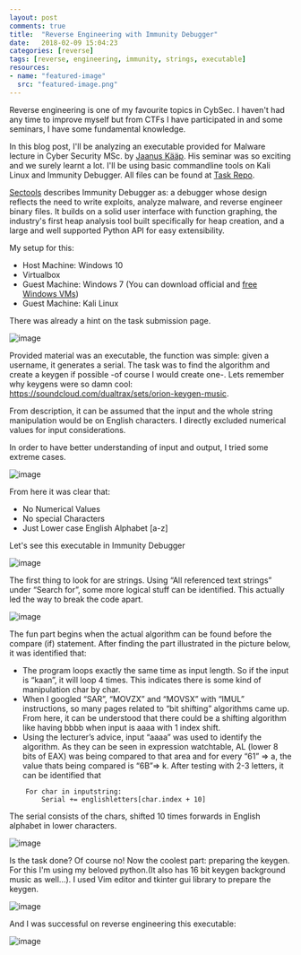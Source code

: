 ```yaml
---
layout: post
comments: true
title:  "Reverse Engineering with Immunity Debugger"
date:   2018-02-09 15:04:23
categories: [reverse]
tags: [reverse, engineering, immunity, strings, executable]
resources:
- name: "featured-image"
  src: "featured-image.png"
---
```


Reverse engineering is one of my favourite topics in CybSec. I haven't had any time to improve myself but from CTFs I have participated in and some seminars, I have some fundamental knowledge.

In this blog post, I'll be analyzing an executable provided for Malware lecture in Cyber Security MSc. by [Jaanus Kääp]. His seminar was so exciting and we surely learnt a lot. I'll be using basic commandline tools on Kali Linux and Immunity Debugger. All files can be found at [Task Repo].

[Sectools] describes Immunity Debugger as: a debugger whose design reflects the need to write exploits, analyze malware, and reverse engineer binary files. It builds on a solid user interface with function graphing, the industry's first heap analysis tool built specifically for heap creation, and a large and well supported Python API for easy extensibility.

My setup for this:
* Host Machine: Windows 10
* Virtualbox
* Guest Machine: Windows 7 (You can download official and [free Windows VMs])
* Guest Machine: Kali Linux

There was already a hint on the task submission page.

![image](/post2/post2-1.png)

Provided material was an executable, the function was simple: given a username, it generates a serial. The task was to find the algorithm and create a keygen if possible -of course I would create one-. Lets remember why keygens were so damn cool: https://soundcloud.com/dualtrax/sets/orion-keygen-music. 

From description, it can be assumed that the input and the whole string manipulation would be on English characters. I directly excluded numerical values for input considerations.

In order to have better understanding of input and output, I tried some extreme cases.

![image](/post2/post2-2.png)

From here it was clear that:
* No Numerical Values
* No special Characters
* Just Lower case English Alphabet [a-z]

Let's see this executable in Immunity Debugger

![image](/post2/post2-3.png)

The first thing to look for are strings. Using “All referenced text strings” under
“Search for”, some more logical stuff can be identified. This actually led the way to break the code apart.

![image](/post2/post2-4.png)

The fun part begins when the actual algorithm can be found before the compare (if) statement. After finding the
part illustrated in the picture below, it was identified that:
* The program loops exactly the same time as input length. So if the input is “kaan”, it will loop 4
times. This indicates there is some kind of manipulation char by char.
* When I googled “SAR”, “MOVZX” and “MOVSX” with “IMUL” instructions, so many pages related to
“bit shifting” algorithms came up. From here, it can be understood that there could be a shifting
algorithm like having bbbb when input is aaaa with 1 index shift.
* Using the lecturer’s advice, input “aaaa” was used to identify the algorithm. As they can be seen
in expression watchtable, AL (lower 8 bits of EAX) was being compared to that area and for every
“61” => a, the value thats being compared is “6B”=> k. After testing with 2-3 letters, it can be
identified that

```
    For char in inputstring:
        Serial += englishletters[char.index + 10]
``` 

The serial consists of the chars, shifted 10 times forwards in English alphabet in lower characters.

![image](/post2/post2-5.png)

Is the task done? Of course no! Now the coolest part: preparing the keygen. For this I'm using my beloved python.(It also has 16 bit keygen background music as well...). I used Vim editor and tkinter gui library to prepare the keygen.

![image](/post2/post2-6.png)

And I was successful on reverse engineering this executable:

![image](/post2/post2-7.png)




[Jaanus Kääp]:      https://www.clarifiedsecurity.com/jaanus-kaap/
[Free Windows VMs]: https://developer.microsoft.com/en-us/microsoft-edge/tools/vms/
[Sectools]: http://sectools.org/tool/immunitydebugger/
[Immunity Debugger]: https://www.immunityinc.com/products/debugger/
[Task Repo]: https://github.com/KaanSK/Reverse-Engineering-Example-with-Python-Keygen

